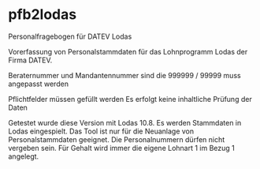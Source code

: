 # pfb2lodas
Personalfragebogen für DATEV Lodas

Vorerfassung von Personalstammdaten für das Lohnprogramm Lodas der Firma DATEV.

Beraternummer und Mandantennummer sind die 999999 / 99999
muss angepasst werden

Pflichtfelder müssen gefüllt werden
Es erfolgt keine inhaltliche Prüfung der Daten

Getestet wurde diese Version mit Lodas 10.8. Es werden Stammdaten in Lodas eingespielt. Das Tool ist nur für die Neuanlage von Personalstammdaten geeignet. Die Personalnummern dürfen nicht vergeben sein. Für Gehalt wird immer die eigene Lohnart 1 im Bezug 1 angelegt. 
